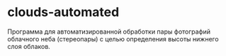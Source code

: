 # clouds-automated
Программа для автоматизированной обработки пары фотографий облачного неба (стереопары) с целью определения высоты нижнего слоя облаков.
